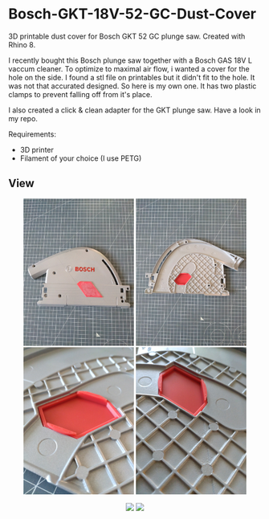 # Bosch-GKT-18V-52-GC-Dust-Cover
3D printable dust cover for Bosch GKT 52 GC plunge saw. Created with Rhino 8.

I recently bought this Bosch plunge saw together with a Bosch GAS 18V L vaccum cleaner. 
To optimize to maximal air flow, i wanted a cover for the hole on the side. 
I found a stl file on printables but it didn't fit to the hole. It was not that accurated designed.
So here is my own one. It has two plastic clamps to prevent falling off from it's place.

I also created a click & clean adapter for the GKT plunge saw. Have a look in my repo.

Requirements:
* 3D printer 
* Filament of your choice (I use PETG)

## View
<p align="center">
<img src="IMG_20250106_144435.jpg" width="220"> 
<img src="IMG_20250106_144459.jpg" width="220">
<img src="IMG_20250106_144513.jpg" width="220">
<img src="IMG_20250106_144520.jpg" width="220">
</p>  
<p align="center">
<img src="Sägeblattabdeckung1.png" width="250"> 
<img src="Sägeblattabdeckung2.png" width="250"> 
</p>

